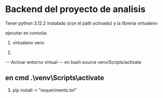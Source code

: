 # Backend del proyecto de analisis

Tener python 3.12.2 instalado (con el path activado) y la libreria virtualenv

ejecutar en consola:
1. virtualenv venv

2. 
---Activar entorno virtual---
en bash
source venv/Scripts/activate

en cmd
.\venv\Scripts\activate
-----------------------------

3. pip install -r "requeriments.txt"